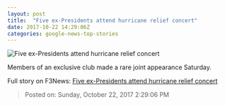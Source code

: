 ```yaml
---
layout: post
title:  "Five ex-Presidents attend hurricane relief concert"
date: 2017-10-22 14:29:06Z
categories: google-news-top-stories
---
```


![Five ex-Presidents attend hurricane relief concert](http://cdn.cnn.com/cnnnext/dam/assets/150424140700-presidents-april-24-super-169.jpg)

Members of an exclusive club made a rare joint appearance Saturday.


Full story on F3News: [Five ex-Presidents attend hurricane relief concert](http://www.f3nws.com/n/aNxUdC)

> Posted on: Sunday, October 22, 2017 2:29:06 PM
